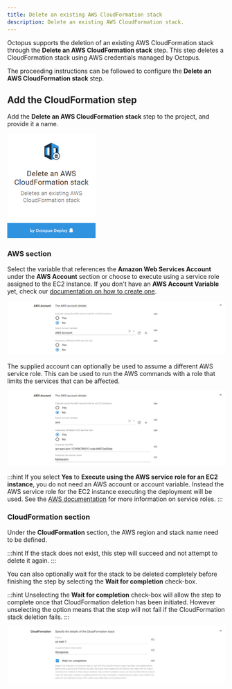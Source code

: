 ```yaml
---
title: Delete an existing AWS CloudFormation stack
description: Delete an existing AWS CloudFormation stack.
---
```


Octopus supports the deletion of an existing AWS CloudFormation stack through the **Delete an AWS CloudFormation stack** step. This step deletes a CloudFormation stack using AWS credentials managed by Octopus.

The proceeding instructions can be followed to configure the **Delete an AWS CloudFormation stack** step.

## Add the CloudFormation step

Add the **Delete an AWS CloudFormation stack** step to the project, and provide it a name.

![Remove a CloudFormation stack Step](images/deploy-cloudformation-step.png "width=500")

### AWS section

Select the variable that references the **Amazon Web Services Account** under the **AWS Account** section or choose to execute using a service role assigned to the EC2 instance. If you don't have an **AWS Account Variable** yet, check our [documentation on how to create one](/docs/projects/variables/aws-account-variables.md).

![AWS Account](images/step-aws-account.png "width=500")

The supplied account can optionally be used to assume a different AWS service role. This can be used to run the AWS commands with a role that limits the services that can be affected.

![AWS Role](images/step-aws-role.png "width=500")

:::hint
If you select **Yes** to **Execute using the AWS service role for an EC2 instance**, you do not need an AWS account or account variable. Instead the AWS service role for the EC2 instance executing the deployment will be used. See the [AWS documentation](https://oc.to/AwsDocsRolesTermsAndConcepts) for more information on service roles.
:::

### CloudFormation section

Under the **CloudFormation** section, the AWS region and stack name need to be defined.

:::hint
If the stack does not exist, this step will succeed and not attempt to delete it again.
:::

You can also optionally wait for the stack to be deleted completely before finishing the step by selecting the **Wait for completion** check-box.

:::hint
Unselecting the **Wait for completion** check-box will allow the step to complete once that CloudFormation deletion has been initiated. However unselecting the option means that the step will not fail if the CloudFormation stack deletion fails.
:::

![AWS Region](images/step-aws-region.png "width=500")
